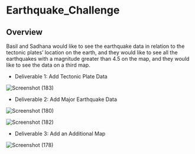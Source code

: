 # Earthquake_Challenge
## Overview
Basil and Sadhana would like to see the earthquake data in relation to the tectonic plates’ location on the earth, and they would like to see all the earthquakes with a magnitude greater than 4.5 on the map, and they would like to see the data on a third map.
- Deliverable 1: Add Tectonic Plate Data


![Screenshot (183)](https://user-images.githubusercontent.com/101649525/188323057-48e8f5d0-2a6f-4aa9-a69d-4ca3420994a8.png)

- Deliverable 2: Add Major Earthquake Data


![Screenshot (180)](https://user-images.githubusercontent.com/101649525/188322782-a5587293-4dfd-4ebf-a544-68c6ca80ab86.png)


![Screenshot (182)](https://user-images.githubusercontent.com/101649525/188322936-5af1b104-9f6f-4c44-8588-73c4eedabaf4.png)

- Deliverable 3: Add an Additional Map


![Screenshot (178)](https://user-images.githubusercontent.com/101649525/188195256-12c2c6ac-458b-4ead-ae66-bb6eb9912b97.png)
